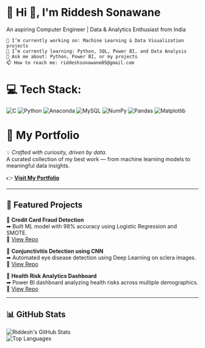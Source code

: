 # 💫 Hi 👋, I'm Riddesh Sonawane

An aspiring Computer Engineer | Data & Analytics Enthusiast from India


    🔭 I’m currently working on: Machine Learning & Data Visualization projects
    🌱 I’m currently learning: Python, SQL, Power BI, and Data Analysis
    💬 Ask me about: Python, Power BI, or my projects
    📫 How to reach me: riddeshsonawane05@gmail.com





# 💻 Tech Stack:
![C](https://img.shields.io/badge/c-%2300599C.svg?style=for-the-badge&logo=c&logoColor=white) ![Python](https://img.shields.io/badge/python-3670A0?style=for-the-badge&logo=python&logoColor=ffdd54) ![Anaconda](https://img.shields.io/badge/Anaconda-%2344A833.svg?style=for-the-badge&logo=anaconda&logoColor=white) ![MySQL](https://img.shields.io/badge/mysql-4479A1.svg?style=for-the-badge&logo=mysql&logoColor=white) ![NumPy](https://img.shields.io/badge/numpy-%23013243.svg?style=for-the-badge&logo=numpy&logoColor=white) ![Pandas](https://img.shields.io/badge/pandas-%23150458.svg?style=for-the-badge&logo=pandas&logoColor=white) ![Matplotlib](https://img.shields.io/badge/Matplotlib-%23ffffff.svg?style=for-the-badge&logo=Matplotlib&logoColor=black)


# 📂 My Portfolio  
💡 *Crafted with curiosity, driven by data.*  
A curated collection of my best work — from machine learning models to meaningful data insights.  

👉 [**Visit My Portfolio**](https://riddesh-portfolio-link.com)  

---


## 📌 Featured Projects  

🔹 **Credit Card Fraud Detection**  
➡ Built ML model with 98% accuracy using Logistic Regression and SMOTE.  
🔗 [View Repo](https://github.com/Riddesh05/CreditCardFraudDetection)  

🔹 **Conjunctivitis Detection using CNN**  
➡ Automated eye disease detection using Deep Learning on sclera images.  
🔗 [View Repo](https://github.com/Riddesh05/ConjunctivitisDetection)  

🔹 **Health Risk Analytics Dashboard**  
➡ Power BI dashboard analyzing health risks across multiple demographics.  
🔗 [View Repo](https://github.com/Riddesh05/HealthRiskDashboard)  

---

## 📊 GitHub Stats  
![Riddesh's GitHub Stats](https://github-readme-stats.vercel.app/api?username=Riddesh05&show_icons=true&theme=tokyonight)  
![Top Languages](https://github-readme-stats.vercel.app/api/top-langs/?username=Riddesh05&layout=compact&theme=tokyonight)  






<!-- Proudly created with GPRM ( https://gprm.itsvg.in ) -->
